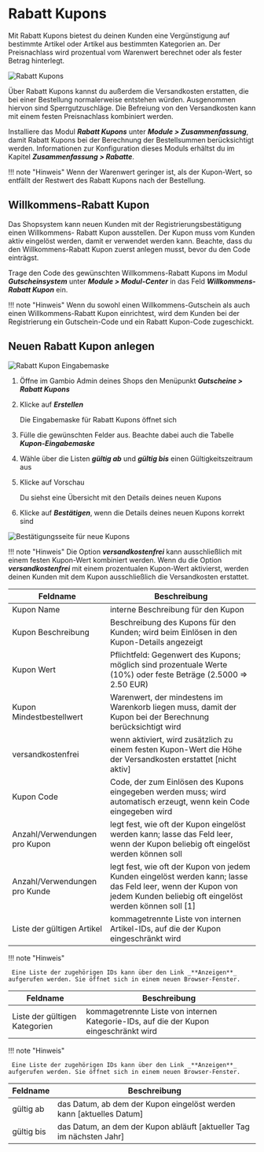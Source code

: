 # Rabatt Kupons

Mit Rabatt Kupons bietest du deinen Kunden eine Vergünstigung auf bestimmte Artikel oder Artikel aus bestimmten Kategorien an. Der Preisnachlass wird prozentual vom Warenwert berechnet oder als fester Betrag hinterlegt.

![](../../Bilder/0089_Abb143_s333_RabattKupons.png "Rabatt Kupons")

Über Rabatt Kupons kannst du außerdem die Versandkosten erstatten, die bei einer Bestellung normalerweise entstehen würden. Ausgenommen hiervon sind Sperrgutzuschläge. Die Befreiung von den Versandkosten kann mit einem festen Preisnachlass kombiniert werden.

Installiere das Modul _**Rabatt Kupons**_ unter _**Module \> Zusammenfassung**_, damit Rabatt Kupons bei der Berechnung der Bestellsummen berücksichtigt werden. Informationen zur Konfiguration dieses Moduls erhältst du im Kapitel _**Zusammenfassung \> Rabatte**_.

!!! note "Hinweis" 
	 Wenn der Warenwert geringer ist, als der Kupon-Wert, so entfällt der Restwert des Rabatt Kupons nach der Bestellung.

## Willkommens-Rabatt Kupon

Das Shopsystem kann neuen Kunden mit der Registrierungsbestätigung einen Willkommens- Rabatt Kupon ausstellen. Der Kupon muss vom Kunden aktiv eingelöst werden, damit er verwendet werden kann. Beachte, dass du den Willkommens-Rabatt Kupon zuerst anlegen musst, bevor du den Code einträgst.

Trage den Code des gewünschten Willkommens-Rabatt Kupons im Modul _**Gutscheinsystem**_ unter _**Module \> Modul-Center**_ in das Feld _**Willkommens-Rabatt Kupon**_ ein.

!!! note "Hinweis" 
	 Wenn du sowohl einen Willkommens-Gutschein als auch einen Willkommens-Rabatt Kupon einrichtest, wird dem Kunden bei der Registrierung ein Gutschein-Code und ein Rabatt Kupon-Code zugeschickt.

## Neuen Rabatt Kupon anlegen

![](../../Bilder/Abb158_RabattKuponEingabemaske.png "Rabatt Kupon Eingabemaske")

1.  Öffne im Gambio Admin deines Shops den Menüpunkt _**Gutscheine \> Rabatt Kupons**_
2.  Klicke auf _**Erstellen**_

    Die Eingabemaske für Rabatt Kupons öffnet sich

3.  Fülle die gewünschten Felder aus. Beachte dabei auch die Tabelle _**Kupon-Eingabemaske**_
4.  Wähle über die Listen _**gültig ab**_ und _**gültig bis**_ einen Gültigkeitszeitraum aus
5.  Klicke auf Vorschau

    Du siehst eine Übersicht mit den Details deines neuen Kupons

6.  Klicke auf _**Bestätigen**_, wenn die Details deines neuen Kupons korrekt sind

![](../../Bilder/Abb159_BestaetigungsseiteFuerNeueKupons.png "Bestätigungsseite für neue Kupons")

!!! note "Hinweis" 
	 Die Option _**versandkostenfrei**_ kann ausschließlich mit einem festen Kupon-Wert kombiniert werden. Wenn du die Option _**versandkostenfrei**_ mit einem prozentualen Kupon-Wert aktivierst, werden deinen Kunden mit dem Kupon ausschließlich die Versandkosten erstattet.

|Feldname|Beschreibung|
|--------|------------|
|Kupon Name|interne Beschreibung für den Kupon|
|Kupon Beschreibung|Beschreibung des Kupons für den Kunden; wird beim Einlösen in den Kupon-Details angezeigt|
|Kupon Wert|Pflichtfeld: Gegenwert des Kupons; möglich sind prozentuale Werte \(10%\) oder feste Beträge \(2.5000 =\> 2.50 EUR\)|
|Kupon Mindestbestellwert|Warenwert, der mindestens im Warenkorb liegen muss, damit der Kupon bei der Berechnung berücksichtigt wird|
|versandkostenfrei|wenn aktiviert, wird zusätzlich zu einem festen Kupon-Wert die Höhe der Versandkosten erstattet \[nicht aktiv\]|
|Kupon Code|Code, der zum Einlösen des Kupons eingegeben werden muss; wird automatisch erzeugt, wenn kein Code eingegeben wird|
|Anzahl/Verwendungen pro Kupon|legt fest, wie oft der Kupon eingelöst werden kann; lasse das Feld leer, wenn der Kupon beliebig oft eingelöst werden können soll|
|Anzahl/Verwendungen pro Kunde|legt fest, wie oft der Kupon von jedem Kunden eingelöst werden kann; lasse das Feld leer, wenn der Kupon von jedem Kunden beliebig oft eingelöst werden können soll \[1\]|
|Liste der gültigen Artikel|kommagetrennte Liste von internen Artikel-IDs, auf die der Kupon eingeschränkt wird|

!!! note "Hinweis"

	 Eine Liste der zugehörigen IDs kann über den Link _**Anzeigen**_ aufgerufen werden. Sie öffnet sich in einem neuen Browser-Fenster.

|Feldname|Beschreibung|
|--------|------------|
|Liste der gültigen Kategorien|kommagetrennte Liste von internen Kategorie-IDs, auf die der Kupon eingeschränkt wird|

!!! note "Hinweis"

	 Eine Liste der zugehörigen IDs kann über den Link _**Anzeigen**_ aufgerufen werden. Sie öffnet sich in einem neuen Browser-Fenster.

|Feldname|Beschreibung|
|--------|------------|
|gültig ab|das Datum, ab dem der Kupon eingelöst werden kann \[aktuelles Datum\]|
|gültig bis|das Datum, an dem der Kupon abläuft \[aktueller Tag im nächsten Jahr\]|